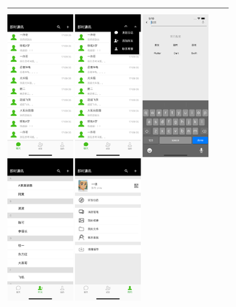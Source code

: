 *****
<p align="left">
  <img src="https://github.com/sxm5220/demoByFlutter/blob/master/demo06/Effect%20picture/01.png" width="150" alt="截图" />
  <img src="https://github.com/sxm5220/demoByFlutter/blob/master/demo06/Effect%20picture/02.png" width="150" alt="截图" />
  <img src="https://github.com/sxm5220/demoByFlutter/blob/master/demo06/Effect%20picture/03.png" width="150" alt="截图" />
<img src="https://github.com/sxm5220/demoByFlutter/blob/master/demo06/Effect%20picture/04.png" width="150" alt="截图" />
  <img src="https://github.com/sxm5220/demoByFlutter/blob/master/demo06/Effect%20picture/05.png" width="150" alt="截图" />
</p>